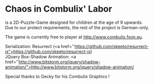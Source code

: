 # Chaos in Combulix' Labor
is a 2D-Puzzle-Game designed for children at the age of 9 upwards.<br>
Due to our protect requirements, the rest of the project is German-only.

The game is currently free to player at http://www.combulix.fson.eu.

Serialization:  Resurrect (<a href=''https://github.com/skeeto/resurrect-js">https://github.com/skeeto/resurrect-js</a>)<br>
JQuery Box-Shadow Animation:  <a href=''http://www.bitstorm.org/jquery/shadow-animation/">http://www.bitstorm.org/jquery/shadow-animation/</a>

Special thanks to Gecky for his Combulix Graphics !
